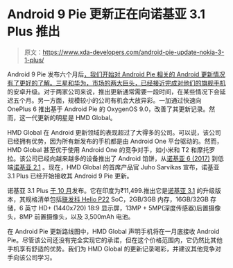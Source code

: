 # Android 9 Pie 更新正在向诺基亚 3.1 Plus 推出

> 原文：<https://www.xda-developers.com/android-pie-update-nokia-3-1-plus/>

Android 9 Pie 发布六个月后[，我们开始对 Android Pie 相关的 Android 更新情况有了更好的了解。三星和华为，市场的两大巨头，](https://www.xda-developers.com/android-pie-google-pixel-google-pixel-2/)[已经接近完成对他们的](https://www.xda-developers.com/samsung-galaxy-s9-one-ui-android-pie-sprint-verizon/)[旗舰手机](https://www.xda-developers.com/huawei-honor-emui-9-stable-update-list/)的安卓升级。对于两家公司来说，推出更新通常需要一段时间，在某些情况下会延迟五个月。另一方面，规模较小的公司有机会大放异彩。一加通过快速向 OnePlus 6 推出基于 Android Pie 的 OxygenOS 9.0，改善了其更新记录。然而，这一代更新的明星是 HMD Global。

HMD Global 在 Android 更新领域的表现超过了大得多的公司。可以说，该公司已经拥有优势，因为所有新发布的手机都是由 Android One 平台驱动的。然而，HMD Global 甚至优于使用 Android One 的竞争对手，如小米和 T2 和摩托罗拉。该公司已经向越来越多的设备推出了 Android 馅饼，从[诺基亚 6 (2017)](https://www.xda-developers.com/hmd-global-nokia-6-android-pie-update/) 到低端[诺基亚 2.1](https://www.xda-developers.com/nokia-2-1-android-pie-go/) 。现在，HMD Global 的首席产品官 Juho Sarvikas 宣布，诺基亚 3.1 Plus 已经开始接收其 Android 9 Pie 更新。

诺基亚 3.1 Plus [于 10 月](https://www.xda-developers.com/nokia-3-1-plus-android-one-india/)发布。它在印度为₹11,499.推出它是[诺基亚 3.1](https://www.xda-developers.com/nokia-2-1-nokia-3-1-3gb-ram-variant-nokia-5-1-available-india/) 的升级版本，其规格清单包括[联发科 Helio P22](https://www.xda-developers.com/mediatek-helio-p22-unveiled-ai-frameworks/) SoC，2GB/3GB 内存，16GB/32GB 存储，6 英寸 HD+ (1440x720) 18:9 显示屏，13MP + 5MP(深度传感器)后置摄像头，8MP 前置摄像头，以及 3,500mAh 电池。

在 Android Pie 更新路线图中，HMD Global 声明手机将在一月底接收 Android Pie。尽管该公司还没有完全实现它的承诺，但在这个价格范围内，它仍然比其他手机享有舒适的优势。我们为 HMD Global 的更新记录喝彩，并建议其他竞争对手向该公司学习。